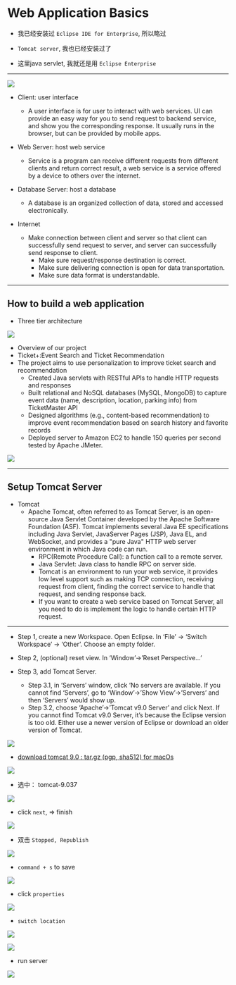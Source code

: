 # Web Application Basics

- 我已经安装过 `Eclipse IDE for Enterprise`, 所以略过

- `Tomcat server`, 我也已经安装过了

- 这里java servlet, 我就还是用 `Eclipse Enterprise`

---

![](img/2020-07-24-16-19-08.png)

- Client: user interface
  - A user interface is for user to interact with web services. UI can provide an easy
    way for you to send request to backend service, and show you the corresponding
    response. It usually runs in the browser, but can be provided by mobile apps.

- Web Server: host web service
  - Service is a program can receive different requests from different clients and 
    return correct result, a web service is a service offered by a device to others over 
    the internet.

- Database Server: host a database
  - A database is an organized collection of data, stored and accessed electronically.

- Internet
  - Make connection between client and server so that client can successfully send 
    request to server, and server can successfully send response to client.
    - Make sure request/response destination is correct.
    - Make sure delivering connection is open for data transportation.
    - Make sure data format is understandable.

---

## How to build a web application

- Three tier architecture

![](img/2020-07-24-16-31-13.png)


- Overview of our project
- Ticket+:Event Search and Ticket Recommendation
- The project aims to use personalization to improve ticket search and recommendation
  - Created Java servlets with RESTful APIs to handle HTTP requests and responses
  - Built relational and NoSQL databases (MySQL, MongoDB) to capture event data 
    (name, description, location, parking info) from TicketMaster API
  - Designed algorithms (e.g., content-based recommendation) to improve 
    event recommendation based on search history and favorite records
  - Deployed server to Amazon EC2 to handle 150 queries per second tested by Apache JMeter.  


![](img/2020-07-24-16-53-27.png)

---

## Setup Tomcat Server

- Tomcat
  - Apache Tomcat, often referred to as Tomcat Server, is an open-source Java Servlet 
    Container developed by the Apache Software Foundation (ASF). 
    Tomcat implements several Java EE specifications including Java Servlet, 
    JavaServer Pages (JSP), Java EL, and WebSocket, 
    and provides a "pure Java" HTTP web server environment in which Java code can run.
    - RPC(Remote Procedure Call): a function call to a remote server.
    - Java Servlet: Java class to handle RPC on server side.
    - Tomcat is an environment to run your web service, it provides low level support 
      such as making TCP connection, receiving request from client, 
      finding the correct service to handle that request, and sending response back.
    - If you want to create a web service based on Tomcat Server, 
      all you need to do is implement the logic to handle certain HTTP request.  

---

- Step 1, create a new Workspace. Open Eclipse. In ‘File’ -> ‘Switch Workspace’ -> ‘Other’. 
  Choose an empty folder.

- Step 2, (optional) reset view. In ‘Window’->’Reset Perspective...’


- Step 3, add Tomcat Server.
  - Step 3.1, in ‘Servers’ window, click ‘No servers are available. 
    If you cannot find ‘Servers’, go to ‘Window’->’Show View’->’Servers’ 
    and then ‘Servers’ would show up.
  - Step 3.2, choose ‘Apache’->’Tomcat v9.0 Server’ and click Next. 
    If you cannot find Tomcat v9.0 Server, it’s because the Eclipse version is too old. 
    Either use a newer version of Eclipse or download an older version of Tomcat.  

![](img/2020-07-24-17-46-41.png)

- [download tomcat 9.0 : tar.gz (pgp, sha512) for macOs](https://tomcat.apache.org/download-90.cgi)


![](img/2020-07-24-18-08-06.png)

- 选中： tomcat-9.037

![](img/2020-07-24-18-08-30.png)

- click `next`, => finish

![](img/2020-07-24-18-12-58.png)

- 双击 `Stopped, Republish`

![](img/2020-07-24-18-14-23.png)

- `command + s` to save

![](img/2020-07-24-18-15-16.png)

- click `properties`

![](img/2020-07-24-18-16-39.png)

- `switch location`

![](img/2020-07-24-18-17-29.png)

![](img/2020-07-24-18-18-27.png)

- run server

![](img/2020-07-24-18-19-00.png)